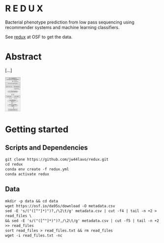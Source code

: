 R E D U X
==========
Bacterial phenotype prediction from low pass sequencing using recommender systems and machine learning classifiers.

See [redux](https://osf.io/uxpv4/) at OSF to get the data.


# Abstract
[...]

<img src="https://github.com/jw44lavo/redux/blob/main/workflow_git.png" alt="Workflow visualization" width="50">

# Getting started

## Scripts and Dependencies
```
git clone https://github.com/jw44lavo/redux.git
cd redux
conda env create -f redux.yml
conda activate redux
```

## Data
```
mkdir -p data && cd data
wget https://osf.io/da95s/download -O metadata.csv
sed -E 's/("([^"]*)")?,/\2\t/g' metadata.csv | cut -f4 | tail -n +2 > read_files \
&& sed -E 's/("([^"]*)")?,/\2\t/g' metadata.csv | cut -f5 | tail -n +2 >> read_files
sort read_files > read_files.txt && rm read_files
wget -i read_files.txt -nc
```
